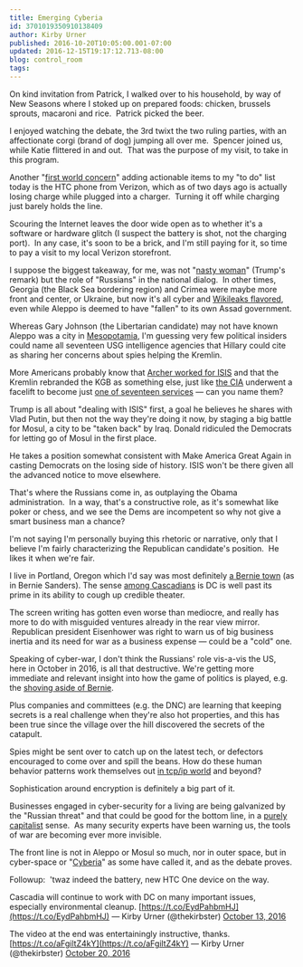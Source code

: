 ```yaml
---
title: Emerging Cyberia
id: 3701019350910138409
author: Kirby Urner
published: 2016-10-20T10:05:00.001-07:00
updated: 2016-12-15T19:17:12.713-08:00
blog: control_room
tags: 
---
```


On kind invitation from Patrick, I walked over to his household, by way of New Seasons where I stoked up on prepared foods: chicken, brussels sprouts, macaroni and rice.  Patrick picked the beer.

I enjoyed watching the debate, the 3rd twixt the two ruling parties, with an affectionate corgi (brand of dog) jumping all over me.  Spencer joined us, while Katie flittered in and out.  That was the purpose of my visit, to take in this program.

Another "[first world concern](https://youtu.be/bwvlbJ0h35A)" adding actionable items to my "to do" list today is the HTC phone from Verizon, which as of two days ago is actually losing charge while plugged into a charger.  Turning it off while charging just barely holds the line.

Scouring the Internet leaves the door wide open as to whether it's a software or hardware glitch (I suspect the battery is shot, not the charging port).  In any case, it's soon to be a brick, and I'm still paying for it, so time to pay a visit to my local Verizon storefront.

I suppose the biggest takeaway, for me, was not "[nasty woman](http://www.vox.com/policy-and-politics/2016/10/20/13341416/nasty-woman-feminist-rallying-cry-hillary-clinton)" (Trump's remark) but the role of "Russians" in the national dialog.  In other times, Georgia (the Black Sea bordering region) and Crimea were maybe more front and center, or Ukraine, but now it's all cyber and [Wikileaks flavored](http://worldgame.blogspot.com/2016/08/the-youtube-channel.html), even while Aleppo is deemed to have "fallen" to its own Assad government.

Whereas Gary Johnson (the Libertarian candidate) may not have known Aleppo was a city in [Mesopotamia](http://mybizmo.blogspot.com/2015/06/about-elly-movie-review.html), I'm guessing very few political insiders could name all seventeen USG intelligence agencies that Hillary could cite as sharing her concerns about spies helping the Kremlin. 

More Americans probably know that [Archer worked for ISIS](http://www.avclub.com/article/archer-drops-isis-name-suddenly-finds-itself-bunch-210378) and that the Kremlin rebranded the KGB as something else, just like [the CIA](http://worldgame.blogspot.com/2006/08/drinking-liberally.html) underwent a facelift to become just [one of seventeen services](http://controlroom.blogspot.com/2007/11/good-shepherd.html) — can you name them?

Trump is all about "dealing with ISIS" first, a goal he believes he shares with Vlad Putin, but then not the way they're doing it now, by staging a big battle for Mosul, a city to be "taken back" by Iraq. Donald ridiculed the Democrats for letting go of Mosul in the first place. 

He takes a position somewhat consistent with Make America Great Again in casting Democrats on the losing side of history. ISIS won't be there given all the advanced notice to move elsewhere.

That's where the Russians come in, as outplaying the Obama administration.  In a way, that's a constructive role, as it's somewhat like poker or chess, and we see the Dems are incompetent so why not give a smart business man a chance? 

I'm not saying I'm personally buying this rhetoric or narrative, only that I believe I'm fairly characterizing the Republican candidate's position.  He likes it when we're fair.

I live in Portland, Oregon which I'd say was most definitely [a Bernie town](http://worldgame.blogspot.com/2016/09/feeling-bern.html) (as in Bernie Sanders). The sense [among Cascadians](https://medium.com/@kirbyurner/notes-from-a-silicon-forester-76d66d2f8742#.7o9x40xtn) is DC is well past its prime in its ability to cough up credible theater.

The screen writing has gotten even worse than mediocre, and really has more to do with misguided ventures already in the rear view mirror.  Republican president Eisenhower was right to warn us of big business inertia and its need for war as a business expense — could be a "cold" one.

Speaking of cyber-war, I don't think the Russians' role vis-a-vis the US, here in October in 2016, is all that destructive. We're getting more immediate and relevant insight into how the game of politics is played, e.g. the [shoving aside of Bernie](http://controlroom.blogspot.com/2016/10/bed-time-stories.html). 

Plus companies and committees (e.g. the DNC) are learning that keeping secrets is a real challenge when they're also hot properties, and this has been true since the village over the hill discovered the secrets of the catapult.

Spies might be sent over to catch up on the latest tech, or defectors encouraged to come over and spill the beans. How do these human behavior patterns work themselves out [in tcp/ip world](http://controlroom.blogspot.com/2006/06/tcpip-for-gnubees.html) and beyond? 

Sophistication around encryption is definitely a big part of it.

Businesses engaged in cyber-security for a living are being galvanized by the "Russian threat" and that could be good for the bottom line, in a [purely capitalist](http://worldgame.blogspot.com/2016/10/meme-machine.html) sense.  As many security experts have been warning us, the tools of war are becoming ever more invisible. 

The front line is not in Aleppo or Mosul so much, nor in outer space, but in cyber-space or "[Cyberia](http://controlroom.blogspot.com/2013/09/reading-dynamics.html)" as some have called it, and as the debate proves.

Followup:  'twaz indeed the battery, new HTC One device on the way. 

Cascadia will continue to work with DC on many important issues, especially environmental cleanup.  [https://t.co/EydPahbmHJ](https://t.co/EydPahbmHJ)
— Kirby Urner (@thekirbster) [October 13, 2016](https://twitter.com/thekirbster/status/786699447073927168)

The video at the end was entertainingly instructive, thanks. [https://t.co/aFgiltZ4kY](https://t.co/aFgiltZ4kY)
— Kirby Urner (@thekirbster) [October 20, 2016](https://twitter.com/thekirbster/status/789144648384073728)